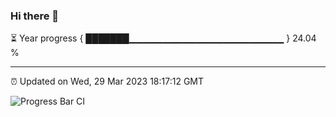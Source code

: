### Hi there 👋

⏳ Year progress { ███████▁▁▁▁▁▁▁▁▁▁▁▁▁▁▁▁▁▁▁▁▁▁▁ } 24.04 %

---

⏰ Updated on Wed, 29 Mar 2023 18:17:12 GMT

![Progress Bar CI](https://github.com/Shyam-Makwana/GitHub-Actions-Demo/workflows/Progress%20Bar%20CI/badge.svg)

